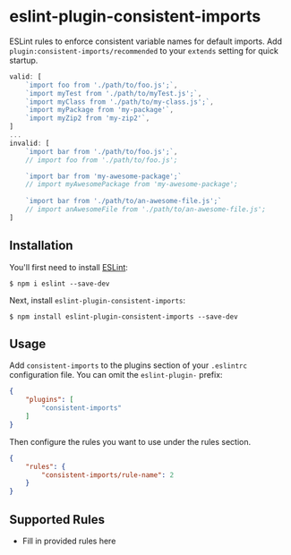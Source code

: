 # eslint-plugin-consistent-imports

ESLint rules to enforce consistent variable names for default imports. Add
`plugin:consistent-imports/recommended` to your `extends` setting for quick startup.

```javascript
valid: [
    `import foo from './path/to/foo.js';`,
    `import myTest from './path/to/myTest.js';`,
    `import myClass from './path/to/my-class.js';`,
    `import myPackage from 'my-package'`,
    `import myZip2 from 'my-zip2'`,
]
...
invalid: [
    `import bar from './path/to/foo.js';`,
    // import foo from './path/to/foo.js';

    `import bar from 'my-awesome-package';`
    // import myAwesomePackage from 'my-awesome-package';
    
    `import bar from './path/to/an-awesome-file.js';`
    // import anAwesomeFile from './path/to/an-awesome-file.js';
]
```

## Installation

You'll first need to install [ESLint](http://eslint.org):

```
$ npm i eslint --save-dev
```

Next, install `eslint-plugin-consistent-imports`:

```
$ npm install eslint-plugin-consistent-imports --save-dev
```


## Usage

Add `consistent-imports` to the plugins section of your `.eslintrc` configuration file. You can omit the `eslint-plugin-` prefix:

```json
{
    "plugins": [
        "consistent-imports"
    ]
}
```


Then configure the rules you want to use under the rules section.

```json
{
    "rules": {
        "consistent-imports/rule-name": 2
    }
}
```

## Supported Rules

* Fill in provided rules here





